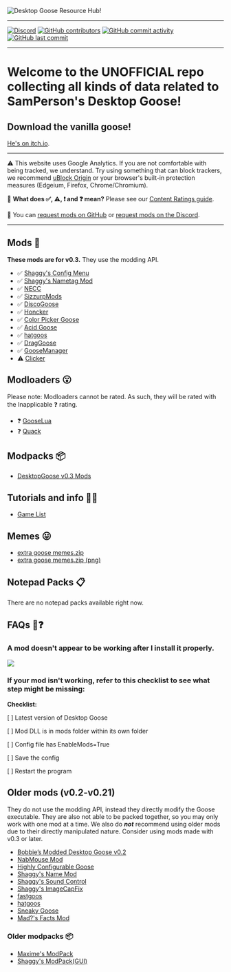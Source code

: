 ﻿![Desktop Goose Resource Hub!](https://owo.sh/8kxSLJD.png)

---

[![Discord](https://img.shields.io/discord/642496438869295171?logo=discord&style=social)](https://discord.gg/aZPs574) [![GitHub contributors](https://img.shields.io/github/contributors/DesktopGooseUnofficial/ResourceHub?label=Contributors&logo=github&style=social)](https://github.com/DesktopGooseUnofficial/ResourceHub/graphs/contributors) [![GitHub commit activity](https://img.shields.io/github/commit-activity/w/DesktopGooseUnofficial/ResourceHub?label=website%20changes&logo=github&style=social)](https://github.com/DesktopGooseUnofficial/ResourceHub/commits/master) [![GitHub last commit](https://img.shields.io/github/last-commit/DesktopGooseUnofficial/ResourceHub?label=Last%20website%20change&logo=github&style=social)](https://github.com/DesktopGooseUnofficial/ResourceHub/commits/master)

---

# Welcome to the UNOFFICIAL repo collecting all kinds of data related to SamPerson's Desktop Goose!

## Download the vanilla goose!

[He's on itch.io](https://samperson.itch.io/desktop-goose).

---

⚠️ This website uses Google Analytics. If you are not comfortable with being tracked, we understand. Try using something that can block trackers, we recommend [uBlock Origin](https://github.com/gorhill/ublock#installation) or your browser's built-in protection measures (Edgeium, Firefox, Chrome/Chromium).

🤔 **What does ✅, ⚠️, ❗️ and ❓ mean?** Please see our [Content Ratings guide](info/ContentRatings.md).

🧩 You can [request mods on GitHub](https://github.com/DesktopGooseUnofficial/ResourceHub/issues/new/choose) or [request mods on the Discord](https://discord.gg/yjGFsUD).

---

## Mods 🧩

**These mods are for v0.3.** They use the modding API.

* ✅ [Shaggy's Config Menu](mods/ShaggysConfigGUI.md)
* ✅ [Shaggy's Nametag Mod](mods/ShaggysNametagMod.md)
* ✅ [NECC](mods/NECC.md)
* ✅ [SizzurpMods](mods/SizzurpMods.md)
* ✅ [DiscoGoose](mods/DiscoGoose.md)
* ✅ [Honcker](mods/Honcker.md)
* ✅ [Color Picker Goose](mods/ColorPickerGoose.md)
* ✅ [Acid Goose](mods/AcidGoose.md)
* ✅ [hatgoos](mods/hatgoos.md)
* ✅ [DragGoose](mods/DragGoose.md)
* ✅ [GooseManager](mods/GooseManager.md)
* ⚠️ [Clicker](mods/Clicker.md)

## Modloaders 😮

Please note: Modloaders cannot be rated. As such, they will be rated with the Inapplicable ❓ rating.

* ❓ [GooseLua](mods/GooseLua.md)
* ❓ [Quack](mods/Quack.md)

## Modpacks 📦

* [DesktopGoose v0.3 Mods](modpacks/DesktopGooseV0.3Mods.md)

## Tutorials and info 💁‍♂️

* [Game List](info/GameTestList.md)

## Memes 😛

* [extra goose memes.zip](https://drive.google.com/open?id=1S2yiLiCbFEkdQM-qZnr1C6QKIfHMxo0E)
* [extra goose memes.zip (png)](https://drive.google.com/open?id=1QxU0p0pKbcg0KcML-9x-DqYQHUCzwSEn)

## Notepad Packs 📋

There are no notepad packs available right now.

## FAQs 🤔❓

### A mod doesn't appear to be working after I install it properly.

![](https://owo.sh/32SSFSr.gif)

### If your mod isn't working, refer to this checklist to see what step might be missing:

**Checklist:**

[   ] Latest version of Desktop Goose

[   ] Mod DLL is in mods folder within its own folder

[   ] Config file has EnableMods=True

[   ] Save the config

[   ] Restart the program

## Older mods (v0.2-v0.21)

They do not use the modding API, instead they directly modify the Goose executable. They are also not able to be packed together, so you may only work with one mod at a time. 
We also do ***not*** recommend using older mods due to their directly manipulated nature. Consider using mods made with v0.3 or later.

* [Bobbie’s Modded Desktop Goose v0.2](mods/deprecated/bobbies.md)
* [NabMouse Mod](mods/deprecated/NabMouse.md)
* [Highly Configurable Goose](mods/deprecated/HiConfGoose.md)
* [Shaggy's Name Mod](mods/deprecated/ShaggysNameMod.md)
* [Shaggy's Sound Control](mods/deprecated/ShaggysSoundControl.md)
* [Shaggy's ImageCapFix](mods/deprecated/ShaggysImageCapFix.md)
* [fastgoos](mods/deprecated/fastgoos.md)
* [hatgoos](mods/deprecated/hatgoos.md)
* [Sneaky Goose](mods/deprecated/SneakyGoose.md)
* [Mad?'s Facts Mod](mods/deprecated/MadsFacts.md)

### Older modpacks 📦

* [Maxime's ModPack](modpacks/deprecated/MaximesModPack.md)
* [Shaggy's ModPack(GUI)](modpacks/deprecated/ShaggysModPack_GUI.md)
